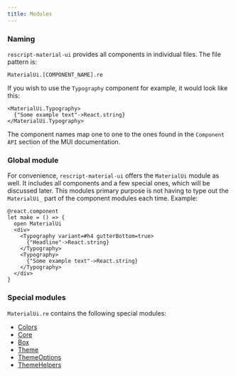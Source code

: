```yaml
---
title: Modules
---
```


### Naming

`rescript-material-ui` provides all components in individual files. The file
pattern is:

    MaterialUi.[COMPONENT_NAME].re

If you wish to use the `Typography` component for example, it would look like
this:

```rescript
<MaterialUi.Typography>
  {"Some example text"->React.string}
</MaterialUi.Typography>
```

The component names map one to one to the ones found in the `Component API`
section of the MUI documentation.

### Global module

For convenience, `rescript-material-ui` offers the `MaterialUi` module as well.
It includes all components and a few special ones, which will be discussed
later. This modules primary purpose is not having to type out the `MaterialUi_`
part of the component modules each time. Example:

```rescript
@react.component
let make = () => {
  open MaterialUi
  <div>
    <Typography variant=#h4 gutterBottom=true>
      {"Headline"->React.string}
    </Typography>
    <Typography>
      {"Some example text"->React.string}
    </Typography>
  </div>
}
```

### Special modules

`MaterialUi.re` contains the following special modules:

- [Colors](module-colors.md)
- [Core](module-core.md)
- [Box](module-box.md)
- [Theme](theming.md)
- [ThemeOptions](theming.md)
- [ThemeHelpers](theming.md)
